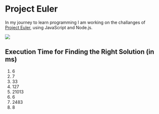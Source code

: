 # Project Euler

In my journey to learn programming I am working on the challanges of [Project Euler](http://projecteuler.net/), using JavaScript and Node.js.

![](http://projecteuler.net/profile/vadimbrodsky.png)

## Execution Time for Finding the Right Solution (in ms)
1. 6
2. 7
3. 33
4. 127
5. 21013
6. 6
7. 2483
8. 8